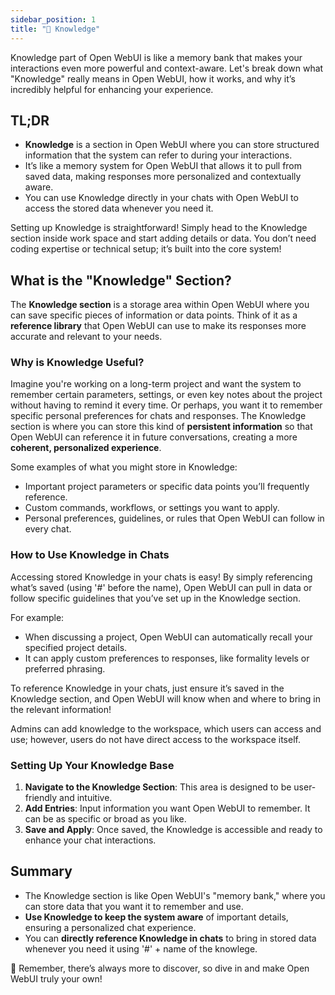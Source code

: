 ```yaml
---
sidebar_position: 1
title: "🧠 Knowledge"
---
```


 Knowledge part of Open WebUI is like a memory bank that makes your interactions even more powerful and context-aware. Let's break down what "Knowledge" really means in Open WebUI, how it works, and why it’s incredibly helpful for enhancing your experience.

## TL;DR

- **Knowledge** is a section in Open WebUI where you can store structured information that the system can refer to during your interactions.
- It’s like a memory system for Open WebUI that allows it to pull from saved data, making responses more personalized and contextually aware.
- You can use Knowledge directly in your chats with Open WebUI to access the stored data whenever you need it.

Setting up Knowledge is straightforward! Simply head to the Knowledge section inside work space and start adding details or data. You don’t need coding expertise or technical setup; it’s built into the core system!

## What is the "Knowledge" Section?

The **Knowledge section** is a storage area within Open WebUI where you can save specific pieces of information or data points. Think of it as a **reference library** that Open WebUI can use to make its responses more accurate and relevant to your needs.

### Why is Knowledge Useful?

Imagine you're working on a long-term project and want the system to remember certain parameters, settings, or even key notes about the project without having to remind it every time. Or perhaps, you want it to remember specific personal preferences for chats and responses. The Knowledge section is where you can store this kind of **persistent information** so that Open WebUI can reference it in future conversations, creating a more **coherent, personalized experience**.

Some examples of what you might store in Knowledge:

- Important project parameters or specific data points you’ll frequently reference.
- Custom commands, workflows, or settings you want to apply.
- Personal preferences, guidelines, or rules that Open WebUI can follow in every chat.

### How to Use Knowledge in Chats

Accessing stored Knowledge in your chats is easy! By simply referencing what’s saved (using '#' before the name), Open WebUI can pull in data or follow specific guidelines that you’ve set up in the Knowledge section.

For example:

- When discussing a project, Open WebUI can automatically recall your specified project details.
- It can apply custom preferences to responses, like formality levels or preferred phrasing.

To reference Knowledge in your chats, just ensure it’s saved in the Knowledge section, and Open WebUI will know when and where to bring in the relevant information!

Admins can add knowledge to the workspace, which users can access and use; however, users do not have direct access to the workspace itself.

### Setting Up Your Knowledge Base

1. **Navigate to the Knowledge Section**: This area is designed to be user-friendly and intuitive.
2. **Add Entries**: Input information you want Open WebUI to remember. It can be as specific or broad as you like.
3. **Save and Apply**: Once saved, the Knowledge is accessible and ready to enhance your chat interactions.

## Summary

- The Knowledge section is like Open WebUI's "memory bank," where you can store data that you want it to remember and use.
- **Use Knowledge to keep the system aware** of important details, ensuring a personalized chat experience.
- You can **directly reference Knowledge in chats** to bring in stored data whenever you need it using '#' + name of the knowlege.

🌟 Remember, there’s always more to discover, so dive in and make Open WebUI truly your own!
